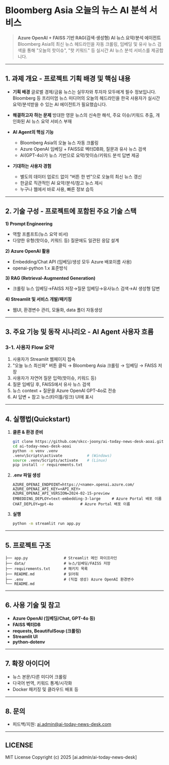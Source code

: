 # Bloomberg Asia 오늘의 뉴스 AI 분석 서비스

> **Azure OpenAI + FAISS 기반 RAG(검색·생성형) AI 뉴스 요약/분석 에이전트**
> Bloomberg Asia의 최신 뉴스 헤드라인을 자동 크롤링, 임베딩 및 유사 뉴스 검색을 통해
> "오늘의 핫이슈", "핫 키워드" 등 실시간 AI 뉴스 분석 서비스를 제공합니다.

---

## 1. 과제 개요 - 프로젝트 기획 배경 및 핵심 내용

* **기획 배경**
  글로벌 경제/금융 뉴스는 실무자와 투자자 모두에게 필수 정보입니다.
  Bloomberg 등 프리미엄 뉴스 미디어의 오늘의 헤드라인을
  한국 사용자가 실시간 요약/분석받을 수 있는 AI 에이전트가 필요했습니다.

* **해결하고자 하는 문제**
  방대한 영문 뉴스의 신속한 해석, 주요 이슈/키워드 추출,
  개인화된 AI 뉴스 요약 서비스 부재

* **AI Agent의 핵심 기능**

  * Bloomberg Asia의 오늘 뉴스 자동 크롤링
  * Azure OpenAI 임베딩 + FAISS로 벡터DB화, 질문과 유사 뉴스 검색
  * AI(GPT-4o)가 뉴스 기반으로 요약/핫이슈/키워드 분석 답변 제공

* **기대하는 사용자 경험**

  * 별도의 데이터 업로드 없이 “버튼 한 번”으로 오늘의 최신 뉴스 갱신
  * 한글로 직관적인 AI 요약/분석/참고 뉴스 제시
  * 누구나 웹에서 바로 사용, 빠른 정보 습득

---

## 2. 기술 구성 - 프로젝트에 포함된 주요 기술 스택

**1) Prompt Engineering**

* 역할 프롬프트(뉴스 요약 비서)
* 다양한 유형(핫이슈, 키워드 등) 질문에도 일관된 응답 설계

**2) Azure OpenAI 활용**

* Embedding/Chat API (임베딩/생성 모두 Azure 배포이름 사용)
* openai-python 1.x 표준방식

**3) RAG (Retrieval-Augmented Generation)**

* 크롤링 뉴스 임베딩→FAISS 저장→질문 임베딩→유사뉴스 검색→AI 생성형 답변

**4) Streamlit 및 서비스 개발/패키징**

* 웹UI, 환경변수 관리, 모듈화, data 폴더 자동생성

---

## 3. 주요 기능 및 동작 시나리오 - AI Agent 사용자 흐름

### 3-1. 사용자 Flow 요약

1. 사용자가 Streamlit 웹페이지 접속
2. "오늘 뉴스 최신화" 버튼 클릭
   → Bloomberg Asia 크롤링 → 임베딩 → FAISS 저장
3. 사용자가 자연어 질문 입력(핫이슈, 키워드 등)
4. 질문 임베딩 후, FAISS에서 유사 뉴스 검색
5. 뉴스 context + 질문을 Azure OpenAI GPT-4o로 전송
6. AI 답변 + 참고 뉴스(타이틀/링크) UI에 표시

---

## 4. 실행법(Quickstart)

1. **클론 & 환경 준비**

   ```bash
   git clone https://github.com/skcc-joony/ai-today-news-desk-aoai.git
   cd ai-today-news-desk-aoai
   python -m venv .venv
   .venv\Scripts\activate           # (Windows)
   source .venv/Scripts/activate    # (Linux)
   pip install -r requirements.txt
   ```

2. **.env 파일 생성**

   ```
   AZURE_OPENAI_ENDPOINT=https://<name>.openai.azure.com/
   AZURE_OPENAI_API_KEY=<API_KEY>
   AZURE_OPENAI_API_VERSION=2024-02-15-preview
   EMBEDDING_DEPLOY=text-embedding-3-large     # Azure Portal 배포 이름
   CHAT_DEPLOY=gpt-4o            # Azure Portal 배포 이름
   ```

3. **실행**

   ```bash
   python -m streamlit run app.py
   ```

---

## 5. 프로젝트 구조

```
├── app.py                # Streamlit 메인 파이프라인
├── data/                 # 뉴스/임베딩/FAISS 저장
├── requirements.txt      # 패키지 목록
├── README.md             # 읽어줘
├── .env                  # (직접 생성) Azure OpenAI 환경변수
└── README.md
```

---

## 6. 사용 기술 및 참고

* **Azure OpenAI (임베딩/Chat, GPT-4o 등)**
* **FAISS 벡터DB**
* **requests, BeautifulSoup (크롤링)**
* **Streamlit UI**
* **python-dotenv**

---

## 7. 확장 아이디어

* 뉴스 본문/다른 미디어 크롤링
* 다국어 번역, 키워드 통계/시각화
* Docker 패키징 및 클라우드 배포 등

---

## 8. 문의

* 피드백/지원: [ai.admin@ai-today-news-desk.com](mailto:ai.admin@ai-today-news-desk.com)

---

## LICENSE

MIT License
Copyright (c) 2025 \[ai.admin/ai-today-news-desk]

